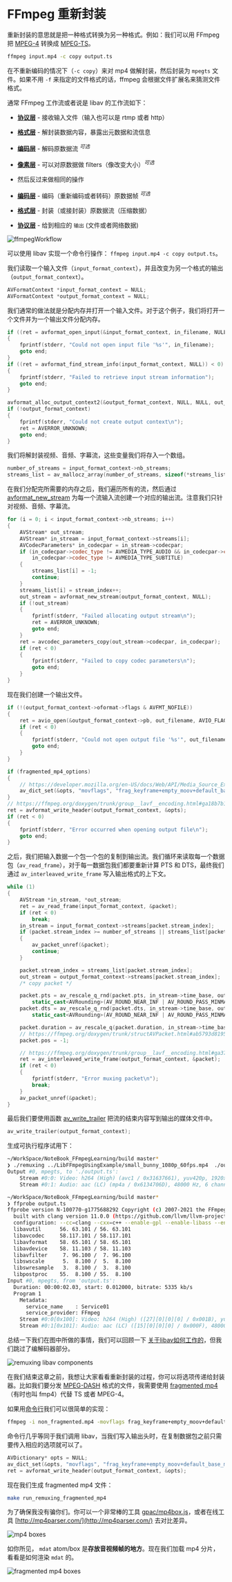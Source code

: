 # FFmpeg 重新封装

重新封装的意思就是把一种格式转换为另一种格式。例如：我们可以用 FFmpeg 把 [MPEG-4](https://en.wikipedia.org/wiki/MPEG-4_Part_14) 转换成 [MPEG-TS](https://en.wikipedia.org/wiki/MPEG_transport_stream)。

```bash
ffmpeg input.mp4 -c copy output.ts
```

在不重新编码的情况下（`-c copy`）来对 mp4 做解封装，然后封装为 `mpegts` 文件。如果不用 `-f` 来指定的文件格式的话，ffmpeg 会根据文件扩展名来猜测文件格式。

通常 FFmpeg 工作流或者说是 libav 的工作流如下：

* **[协议层](https://ffmpeg.org/doxygen/trunk/protocols_8c.html)** -  接收输入文件（输入也可以是 rtmp 或者 http）
* **[格式层](https://ffmpeg.org/doxygen/trunk/group__libavf.html)** - 解封装数据内容，暴露出元数据和流信息
* **[编码层](https://ffmpeg.org/doxygen/trunk/group__libavc.html)** - 解码原数据流 <sup>*可选*</sup>
* **[像素层](https://ffmpeg.org/doxygen/trunk/group__lavfi.html)** - 可以对原数据做 filters（像改变大小）<sup>*可选*</sup>

* 然后反过来做相同的操作
* **[编码层](https://ffmpeg.org/doxygen/trunk/group__libavc.html)** - 编码（重新编码或者转码）原数据帧 <sup>*可选*</sup>
* **[格式层](https://ffmpeg.org/doxygen/trunk/group__libavf.html)** - 封装（或接封装）原数据流（压缩数据）
* **[协议层](https://ffmpeg.org/doxygen/trunk/protocols_8c.html)** - 给到相应的 `输出` (文件或者网络数据)

![ffmpegWorkflow](./Img/ffmpeg_libav_workflow.png)

可以使用 libav 实现一个命令行操作： `ffmpeg input.mp4 -c copy output.ts`。

我们读取一个输入文件（`input_format_context`），并且改变为另一个格式的输出（`output_format_context`）。

```cpp
AVFormatContext *input_format_context = NULL;
AVFormatContext *output_format_context = NULL;
```

我们通常的做法就是分配内存并打开一个输入文件。对于这个例子，我们将打开一个文件并为一个输出文件分配内存。

```cpp
if ((ret = avformat_open_input(&input_format_context, in_filename, NULL, NULL)) < 0)
{
    fprintf(stderr, "Could not open input file '%s'", in_filename);
    goto end;
}
if ((ret = avformat_find_stream_info(input_format_context, NULL)) < 0)
{
    fprintf(stderr, "Failed to retrieve input stream information");
    goto end;
}

avformat_alloc_output_context2(&output_format_context, NULL, NULL, out_filename);
if (!output_format_context)
{
    fprintf(stderr, "Could not create output context\n");
    ret = AVERROR_UNKNOWN;
    goto end;
}
```

我们将解封装视频、音频、字幕流，这些变量我们将存入一个数组。

```cpp
number_of_streams = input_format_context->nb_streams;
streams_list = av_mallocz_array(number_of_streams, sizeof(*streams_list));
```

在我们分配完所需要的内存之后，我们遍历所有的流，然后通过 [avformat_new_stream](https://ffmpeg.org/doxygen/trunk/group__lavf__core.html) 为每一个流输入流创建一个对应的输出流。注意我们只针对视频、音频、字幕流。

```cpp
for (i = 0; i < input_format_context->nb_streams; i++)
{
    AVStream* out_stream;
    AVStream* in_stream = input_format_context->streams[i];
    AVCodecParameters* in_codecpar = in_stream->codecpar;
    if (in_codecpar->codec_type != AVMEDIA_TYPE_AUDIO && in_codecpar->codec_type != AVMEDIA_TYPE_VIDEO &&
        in_codecpar->codec_type != AVMEDIA_TYPE_SUBTITLE)
    {
        streams_list[i] = -1;
        continue;
    }
    streams_list[i] = stream_index++;
    out_stream = avformat_new_stream(output_format_context, NULL);
    if (!out_stream)
    {
        fprintf(stderr, "Failed allocating output stream\n");
        ret = AVERROR_UNKNOWN;
        goto end;
    }
    ret = avcodec_parameters_copy(out_stream->codecpar, in_codecpar);
    if (ret < 0)
    {
        fprintf(stderr, "Failed to copy codec parameters\n");
        goto end;
    }
}
```

现在我们创建一个输出文件。

```cpp
if (!(output_format_context->oformat->flags & AVFMT_NOFILE))
{
    ret = avio_open(&output_format_context->pb, out_filename, AVIO_FLAG_WRITE);
    if (ret < 0)
    {
        fprintf(stderr, "Could not open output file '%s'", out_filename);
        goto end;
    }
}

if (fragmented_mp4_options)
{
    // https://developer.mozilla.org/en-US/docs/Web/API/Media_Source_Extensions_API/Transcoding_assets_for_MSE
    av_dict_set(&opts, "movflags", "frag_keyframe+empty_moov+default_base_moof", 0);
}
// https://ffmpeg.org/doxygen/trunk/group__lavf__encoding.html#ga18b7b10bb5b94c4842de18166bc677cb
ret = avformat_write_header(output_format_context, &opts);
if (ret < 0)
{
    fprintf(stderr, "Error occurred when opening output file\n");
    goto end;
}
```

之后，我们把输入数据一个包一个包的复制到输出流。我们循环来读取每一个数据包（`av_read_frame`），对于每一数据包我们都要重新计算 PTS 和 DTS，最终我们通过 `av_interleaved_write_frame` 写入输出格式的上下文。

```cpp
while (1)
{
    AVStream *in_stream, *out_stream;
    ret = av_read_frame(input_format_context, &packet);
    if (ret < 0)
        break;
    in_stream = input_format_context->streams[packet.stream_index];
    if (packet.stream_index >= number_of_streams || streams_list[packet.stream_index] < 0)
    {
        av_packet_unref(&packet);
        continue;
    }

    packet.stream_index = streams_list[packet.stream_index];
    out_stream = output_format_context->streams[packet.stream_index];
    /* copy packet */

    packet.pts = av_rescale_q_rnd(packet.pts, in_stream->time_base, out_stream->time_base,
        static_cast<AVRounding>(AV_ROUND_NEAR_INF | AV_ROUND_PASS_MINMAX));
    packet.dts = av_rescale_q_rnd(packet.dts, in_stream->time_base, out_stream->time_base,
        static_cast<AVRounding>(AV_ROUND_NEAR_INF | AV_ROUND_PASS_MINMAX));

    packet.duration = av_rescale_q(packet.duration, in_stream->time_base, out_stream->time_base);
    // https://ffmpeg.org/doxygen/trunk/structAVPacket.html#ab5793d8195cf4789dfb3913b7a693903
    packet.pos = -1;

    // https://ffmpeg.org/doxygen/trunk/group__lavf__encoding.html#ga37352ed2c63493c38219d935e71db6c1
    ret = av_interleaved_write_frame(output_format_context, &packet);
    if (ret < 0)
    {
        fprintf(stderr, "Error muxing packet\n");
        break;
    }
    av_packet_unref(&packet);
}
```

最后我们要使用函数 [av_write_trailer](https://ffmpeg.org/doxygen/trunk/group__lavf__encoding.html) 把流的结束内容写到输出的媒体文件中。

```cpp
av_write_trailer(output_format_context);
```

生成可执行程序试用下：

```bash
~/WorkSpace/NoteBook_FFmpegLearning/build master*
❯ ./remuxing ../LibFFmpegUsingExample/small_bunny_1080p_60fps.mp4  ./output.ts
Output #0, mpegts, to './output.ts':
    Stream #0:0: Video: h264 (High) (avc1 / 0x31637661), yuv420p, 1920x1080 [SAR 1:1 DAR 16:9], q=2-31, 4773 kb/s
    Stream #0:1: Audio: aac (LC) (mp4a / 0x6134706D), 48000 Hz, 6 channels, fltp, 391 kb/s

~/WorkSpace/NoteBook_FFmpegLearning/build master*
❯ ffprobe output.ts
ffprobe version N-100770-g1775688292 Copyright (c) 2007-2021 the FFmpeg developers
  built with clang version 11.0.0 (https://github.com/llvm/llvm-project.git 0160ad802e899c2922bc9b29564080c22eb0908c)
  configuration: --cc=clang --cxx=c++ --enable-gpl --enable-libass --enable-libx264 --enable-libx265
  libavutil      56. 63.101 / 56. 63.101
  libavcodec     58.117.101 / 58.117.101
  libavformat    58. 65.101 / 58. 65.101
  libavdevice    58. 11.103 / 58. 11.103
  libavfilter     7. 96.100 /  7. 96.100
  libswscale      5.  8.100 /  5.  8.100
  libswresample   3.  8.100 /  3.  8.100
  libpostproc    55.  8.100 / 55.  8.100
Input #0, mpegts, from 'output.ts':
  Duration: 00:00:02.03, start: 0.012000, bitrate: 5335 kb/s
  Program 1
    Metadata:
      service_name    : Service01
      service_provider: FFmpeg
    Stream #0:0[0x100]: Video: h264 (High) ([27][0][0][0] / 0x001B), yuv420p(progressive), 1920x1080 [SAR 1:1 DAR 16:9], 60 fps, 60 tbr, 90k tbn, 120 tbc
    Stream #0:1[0x101]: Audio: aac (LC) ([15][0][0][0] / 0x000F), 48000 Hz, 6 channels, fltp, 393 kb/s
```

总结一下我们在图中所做的事情，我们可以回顾一下 [关于libav如何工作的](./03_FFmpeg库.md#ffmpeg-libav-架)，但我们跳过了编解码器部分。

![remuxing libav components](./Img/remuxing_libav_components.png)

在我们结束这章之前，我想让大家看看重新封装的过程，你可以将选项传递给封装器。比如我们要分发 [MPEG-DASH](https://developer.mozilla.org/en-US/docs/Web/Apps/Fundamentals/Audio_and_video_delivery/Setting_up_adaptive_streaming_media_sources%23MPEG-DASH_Encoding) 格式的文件，我需要使用 [fragmented mp4](https://stackoverflow.com/questions/35177797/what-exactly-is-fragmented-mp4fmp4-how-is-it-different-from-normal-mp4/35180327#35180327)（有时也叫 fmp4）代替 TS 或者 MPEG-4。

如果用[命令行](https://developer.mozilla.org/en-US/docs/Web/API/Media_Source_Extensions_API/Transcoding_assets_for_MSE%23Fragmenting)我们可以很简单的实现：

```bash
ffmpeg -i non_fragmented.mp4 -movflags frag_keyframe+empty_moov+default_base_moof fragmented.mp4
```

命令行几乎等同于我们调用 libav，当我们写入输出头时，在复制数据包之前只需要传入相应的选项就可以了。

```cpp
AVDictionary* opts = NULL;
av_dict_set(&opts, "movflags", "frag_keyframe+empty_moov+default_base_moof", 0);
ret = avformat_write_header(output_format_context, &opts);
```

现在我们生成 fragmented mp4 文件：

```bash
make run_remuxing_fragmented_mp4
```

为了确保我没有骗你们。你可以一个非常棒的工具 [gpac/mp4box.js](http://download.tsi.telecom-paristech.fr/gpac/mp4box.js/filereader.html)，或者在线工具 [http://mp4parser.com/](http://mp4parser.com/) 去对比差异。

![mp4 boxes](./Img/boxes_normal_mp4.png)

如你所见， `mdat` atom/box 是**存放音视频帧的地方**。现在我们加载 mp4 分片，看看是如何渲染 `mdat` 的。

![fragmented mp4 boxes](./Img/boxes_fragmente_mp4.png)
